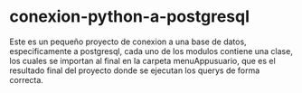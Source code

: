 # conexion-python-a-postgresql
Este es un pequeño proyecto de conexion a una base de datos, especificamente a postgresql, cada uno de los modulos contiene una clase, los cuales
se importan al final en la carpeta menuAppusuario, que es el resultado final del proyecto donde se ejecutan los querys de forma correcta.
